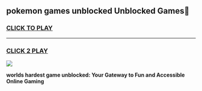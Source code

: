 
## pokemon games unblocked Unblocked Games👋
<h3>
<a href="https://premium.freeplayer.one?title=pokemon_games_unblocked&ref=16F">CLICK TO PLAY</a></h3>
<hr>

<h3>
<a href="https://premium.freeplayer.one?title=pokemon_games_unblocked&ref=16F">CLICK 2 PLAY</a>
  
</h3>

<a href="https://premium.freeplayer.one?title=pokemon_games_unblocked&ref=16F/"><img src="https://clearcache.store/games.png"></a>


**worlds hardest game unblocked: Your Gateway to Fun and Accessible Online Gaming**
